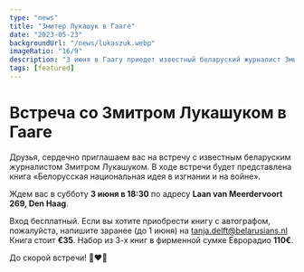 ```yaml
---
type: "news"
title: "Змитер Лукашук в Гааге"
date: "2023-05-23"
backgroundUrl: "/news/lukaszuk.webp"
imageRatio: "16/9"
description: "3 июня в Гаагу приедет известный беларуский журналист Змитер Лукашук. На встрече с ним будет представлена книга «Беларусская национальная идея в изгнании и на войне»"
tags: [featured]
---
```


# Встреча со Змитром Лукашуком в Гааге

Друзья, сердечно приглашаем вас на встречу с известным беларуским журналистом Змитром Лукашуком. В ходе встречи будет представлена книга «Белорусская национальная идея в изгнании и на войне».

Ждем вас в субботу **3 июня в 18:30** по адресу **Laan van Meerdervoort 269, Den Haag**.

Вход бесплатный. Если вы хотите приобрести книгу с автографом, пожалуйста, напишите заранее (до 1 июня) на [tanja.delft@belarusians.nl](mailto:tanja.delft@belarusians.nl)
Книга стоит **€35**.
Набор из 3-х книг в фирменной сумке Еврорадио **110€**.

До скорой встречи! 🤍❤️🤍